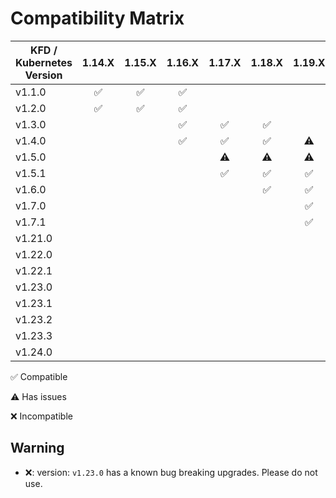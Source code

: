 # Compatibility Matrix

| KFD / Kubernetes Version |       1.14.X       |       1.15.X       |       1.16.X       |       1.17.X       |       1.18.X       |       1.19.X       |       1.20.X       |       1.21.X       |       1.22.X       |       1.23.X       |       1.24.X       |
| ------------------------ | :----------------: | :----------------: | :----------------: | :----------------: | :----------------: | :----------------: | :----------------: | :----------------: | :----------------: | :----------------: | :----------------: |
| v1.1.0                   | :white_check_mark: | :white_check_mark: | :white_check_mark: |                    |                    |                    |                    |                    |                    |                    |                    |
| v1.2.0                   | :white_check_mark: | :white_check_mark: | :white_check_mark: |                    |                    |                    |                    |                    |                    |                    |                    |
| v1.3.0                   |                    |                    | :white_check_mark: | :white_check_mark: | :white_check_mark: |                    |                    |                    |                    |                    |                    |
| v1.4.0                   |                    |                    | :white_check_mark: | :white_check_mark: | :white_check_mark: |     :warning:      |                    |                    |                    |                    |                    |
| v1.5.0                   |                    |                    |                    |     :warning:      |     :warning:      |     :warning:      |     :warning:      |                    |                    |                    |                    |
| v1.5.1                   |                    |                    |                    | :white_check_mark: | :white_check_mark: | :white_check_mark: |     :warning:      |                    |                    |                    |                    |
| v1.6.0                   |                    |                    |                    |                    | :white_check_mark: | :white_check_mark: | :white_check_mark: |     :warning:      |                    |                    |                    |
| v1.7.0                   |                    |                    |                    |                    |                    | :white_check_mark: | :white_check_mark: | :white_check_mark: |                    |                    |                    |
| v1.7.1                   |                    |                    |                    |                    |                    | :white_check_mark: | :white_check_mark: | :white_check_mark: |                    |                    |                    |
| v1.21.0                  |                    |                    |                    |                    |                    |                    |                    | :white_check_mark: |                    |                    |                    |
| v1.22.0                  |                    |                    |                    |                    |                    |                    |                    | :white_check_mark: | :white_check_mark: |                    |                    |
| v1.22.1                  |                    |                    |                    |                    |                    |                    |                    |                    | :white_check_mark: | :white_check_mark: |                    |
| v1.23.0                  |                    |                    |                    |                    |                    |                    |        :x:         |        :x:         |        :x:         |     :warning:      |                    |
| v1.23.1                  |                    |                    |                    |                    |                    |                    | :white_check_mark: | :white_check_mark: | :white_check_mark: |     :warning:      |                    |
| v1.23.2                  |                    |                    |                    |                    |                    |                    |                    |                    |                    | :white_check_mark: |                    |
| v1.23.3                  |                    |                    |                    |                    |                    |                    |                    |                    |                    | :white_check_mark: | :white_check_mark: |
| v1.24.0                  |                    |                    |                    |                    |                    |                    |                    |                    |                    |                    | :white_check_mark: |

:white_check_mark: Compatible

:warning: Has issues

:x: Incompatible

## Warning

- :x:: version: `v1.23.0` has a known bug breaking upgrades. Please do not use.
